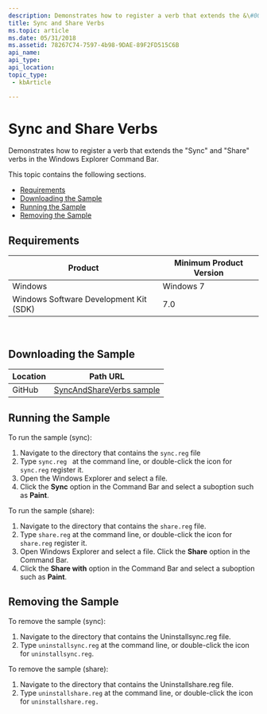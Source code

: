 ```yaml
---
description: Demonstrates how to register a verb that extends the &\#0034;Sync&\#0034; and &\#0034;Share&\#0034; verbs in the Windows Explorer Command Bar.
title: Sync and Share Verbs
ms.topic: article
ms.date: 05/31/2018
ms.assetid: 78267C74-7597-4b98-9DAE-89F2FD515C6B
api_name: 
api_type: 
api_location: 
topic_type: 
 - kbArticle

---
```


# Sync and Share Verbs

Demonstrates how to register a verb that extends the "Sync" and "Share" verbs in the Windows Explorer Command Bar.

This topic contains the following sections.

- [Requirements](#requirements)
- [Downloading the Sample](#downloading-the-sample)
- [Running the Sample](#running-the-sample)
- [Removing the Sample](#removing-the-sample)

## Requirements



| Product                                | Minimum Product Version |
|----------------------------------------|-------------------------|
| Windows                                | Windows 7               |
| Windows Software Development Kit (SDK) | 7.0                     |



 

## Downloading the Sample

| Location      | Path URL                                                                                             |
|---------------|------------------------------------------------------------------------------------------------------|
| GitHub  | [SyncAndShareVerbs sample](https://github.com/microsoft/Windows-classic-samples/tree/master/Samples/Win7Samples/winui/shell/appshellintegration/SyncAndShareVerbs) |

## Running the Sample

To run the sample (sync):

1.  Navigate to the directory that contains the `sync.reg` file
2.  Type `sync.reg ` at the command line, or double-click the icon for `sync.reg` register it.
3.  Open the Windows Explorer and select a file.
4.  Click the **Sync** option in the Command Bar and select a suboption such as **Paint**.

To run the sample (share):

1.  Navigate to the directory that contains the `share.reg` file.
2.  Type `share.reg` at the command line, or double-click the icon for `share.reg` register it.
3.  Open Windows Explorer and select a file. Click the **Share** option in the Command Bar.
4.  Click the **Share with** option in the Command Bar and select a suboption such as **Paint**.

## Removing the Sample

To remove the sample (sync):

1.  Navigate to the directory that contains the Uninstallsync.reg file.
2.  Type `uninstallsync.reg` at the command line, or double-click the icon for `uninstallsync.reg`.

To remove the sample (share):

1.  Navigate to the directory that contains the Uninstallshare.reg file.
2.  Type `uninstallshare.reg` at the command line, or double-click the icon for `uninstallshare.reg.`

 

 



